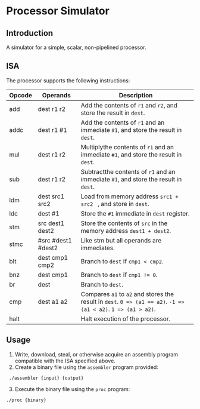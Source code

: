 # Processor Simulator
## Introduction

A simulator for a simple, scalar, non-pipelined processor.

## ISA

The processor supports the following instructions:

 Opcode |Operands  |  Description
---|---|---
 add | dest r1 r2 |Add the contents of ```r1``` and ```r2```, and store the result in ```dest```.
 addc| dest r1 #1| Add the contents of ``` r1 ``` and an immediate ```#1```, and store the result in ```dest```. 
 mul | dest r1 r2 | Multiplythe contents of ``` r1 ``` and an immediate ```#1```, and store the result in ```dest```. 
 sub | dest r1 r2 | Subtractthe contents of ``` r1 ``` and an immediate ```#1```, and store the result in ```dest```. 
 ldm | dest src1 src2 | Load from memory address ```src1 + src2 ``` , and store in ```dest```.
 ldc | dest #1 | Store the ```#1``` immediate in ```dest``` register.
stm | src dest1 dest2 | Store the contents of ```src``` in the memory address ```dest1 + dest2```.
stmc | #src #dest1 #dest2 | Like stm but all operands are immediates.
blt | dest cmp1 cmp2 | Branch to ```dest``` if ```cmp1 < cmp2```.
bnz | dest cmp1  | Branch to ```dest``` if ```cmp1 != 0```.
br | dest | Branch to ```dest```.
cmp | dest a1 a2 | Compares ```a1``` to ```a2``` and stores the result in ```dest```. ```0 => (a1 == a2)```. ```-1 => (a1 < a2)```. ```1 => (a1 > a2)```.
halt | | Halt execution of the processor.

## Usage

1. Write, download, steal, or otherwise acquire an assembly program compatible with the ISA specified above.
2. Create a binary file using the ```assembler``` program provided:
```
 ./assembler {input} {output}
```
3. Execute the binary file using the ```proc``` program:
```
./proc {binary}
```